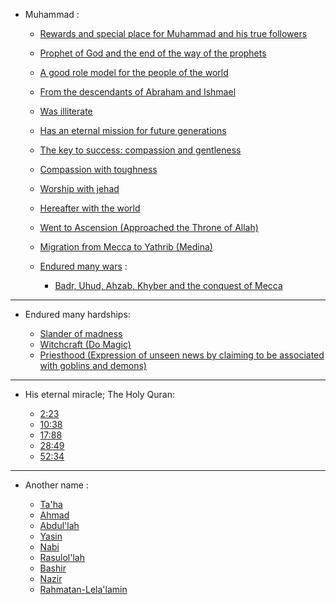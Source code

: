 - Muhammad :

  - [Rewards and special place for Muhammad and his true followers](https://quran.com/48/29)
  - [Prophet of God and the end of the way of the prophets](https://quran.com/33/40)
  - [A good role model for the people of the world](https://quran.com/33/21)
  - [From the descendants of Abraham and Ishmael](https://quran.com/22/78)
  - [Was illiterate](https://quran.com/7/157)
  - [Has an eternal mission for future generations](https://quran.com/62/2-3)
  - [The key to success: compassion and gentleness](https://quran.com/3/159)
  - [Compassion with toughness](https://quran.com/48/29)
  - [Worship with jehad](https://quran.com/4/102)
  - [Hereafter with the world](https://quran.com/2/201)
  - [Went to Ascension (Approached the Throne of Allah)](https://quran.com/53/8-17)
  - [Migration from Mecca to Yathrib (Medina)](https://quran.com/60/1)

  - [Endured many wars](https://quran.com/110/1-3) :
    - [Badr, Uhud, Ahzab, Khyber and the conquest of Mecca]()

***

- Endured many hardships:

  - [Slander of madness](https://quran.com/68/51)
  - [Witchcraft (Do Magic)](https://quran.com/10/2)
  - [Priesthood (Expression of unseen news by claiming to be associated with goblins and demons)](https://quran.com/52/29)

***

- His eternal miracle; The Holy Quran:

  - [2:23](https://quran.com/2/23)
  - [10:38](https://quran.com/10/38)
  - [17:88](https://quran.com/17/88)
  - [28:49](https://quran.com/28/49)
  - [52:34](https://quran.com/52/34)

***

- Another name :

  - [Ta'ha](https://quran.com/20/1-2)
  - [Ahmad](https://quran.com/61/6)
  - [Abdul'lah](https://quran.com/72/19)
  - [Yasin](https://quran.com/36/1-4)
  - [Nabi](https://quran.com/7/157)
  - [Rasulol'lah](https://quran.com/33/40)
  - [Bashir](https://quran.com/2/119)
  - [Nazir](https://quran.com/2/119)
  - [Rahmatan-Lela'lamin](https://quran.com/21/107)
